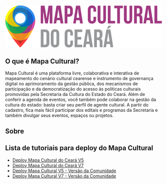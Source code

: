 ![Logo Mapa Cultural do Ceará](imagens/logo-mapace.png)

## O que é Mapa Cultural?

Mapa Cultural é uma plataforma livre, colaborativa e interativa de mapeamento do cenário cultural cearense e instrumento de governança digital no aprimoramento da gestão pública, dos mecanismos de participação e da democratização do acesso às políticas culturais promovidas pela Secretaria da Cultura do Estado do Ceará. Além de conferir a agenda de eventos, você também pode colaborar na gestão da cultura do estado: basta criar seu perfil de agente cultural. A partir do cadastro, fica mais fácil participar dos editais e programas da Secretaria e também divulgar seus eventos, espaços ou projetos.


## Sobre


## Lista de tutoriais para deploy do Mapa Cultural

* [Deploy Mapa Cultural do Ceará V5](docs/DEPLOY_MAPACEV5.md)
* [Deploy Mapa Cultural do Ceará V7](docs/DEPLOY_MAPACEV7.md)
* [Deploy Mapa Cultural V5 - Versão da Comunidade]()
* [Deploy Mapa Cultural V7 - Versão da Comunidade]()